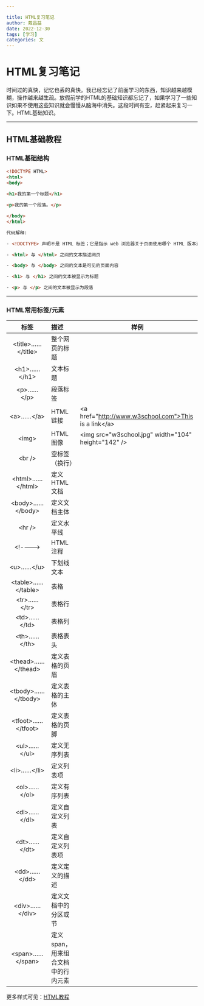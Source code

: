 ```yaml
---

title: HTML复习笔记
author: 戴昌益
date: 2022-12-30
tags: [学习]
categories: 文
---
```


# HTML复习笔记



时间过的真快，记忆也丢的真快。我已经忘记了前面学习的东西，知识越来越模糊，操作越来越生疏。放假前学的HTML的基础知识都忘记了，如果学习了一些知识如果不使用这些知识就会慢慢从脑海中消失。这段时间有空，赶紧起来复习一下。HTML基础知识。

---

## HTML基础教程

### HTML基础结构



```HTML
<!DOCTYPE HTML>
<html>
<body>
    
<h1>我的第一个标题</h1>

<p>我的第一个段落。</p>

</body>
</html>

代码解释:

- <!DOCTYPE> 声明不是 HTML 标签；它是指示 web 浏览器关于页面使用哪个 HTML 版本进行编写的指令。

- <html> 与 </html> 之间的文本描述网页

- <body> 与 </body> 之间的文本是可见的页面内容

- <h1> 与 </h1> 之间的文本被显示为标题

- <p> 与 </p> 之间的文本被显示为段落

```

---

### HTML常用标签/元素

|        标签         | 描述           | 样例  |
| :-----------------: | :------------- | -------------- |
| \<title>……\</title> | 整个网页的标题 |                                                           |
|    \<h1>……\</h1>    | 文本标题       ||
|     \<p>……\</p>     | 段落标签       ||
|    \<a>……\</a>    | HTML链接 |\<a href="http://www.w3school.com">This is a link\</a>|
|    \<img>    | HTML 图像 |\<img src="w3school.jpg" width="104" height="142" />|
|    \<br />    | 空标签（换行） ||
|    \<html>……\</html>    | 定义HTML文档 ||
|    \<body>……\</body>    | 定义文档主体 ||
|    \<hr />    | 定义水平线 ||
|    \<!---->    | HTML注释 ||
|    \<u>……\</u>    | 下划线文本     ||
|    \<table>……\</table>    | 表格 ||
|    \<tr>……\</tr>    | 表格行   ||
|    \<td>……\</td>    | 表格列      ||
|    \<th>……\</th>    | 表格表头   ||
|    \<thead>……\</thead>    | 定义表格的页眉 ||
|    \<tbody>……\</tbody>    | 定义表格的主体 ||
|    \<tfoot>……\</tfoot>    | 定义表格的页脚 ||
|    \<ul>……\</ul>    | 定义无序列表 ||
|    \<li>……\</li>    | 定义列表项 ||
|    \<ol>……\</ol>    | 定义有序列表 ||
|    \<dl>……\</dl>    | 定义自定义列表                      ||
|    \<dt>……\</dt>    | 定义自定义列表项                    ||
|    \<dd>……\</dd>    | 定义定义的描述 ||
|    \<div>……\</div>    | 定义文档中的分区或节 ||
|    \<span>……\</span>    | 定义 span，用来组合文档中的行内元素 ||

更多样式可见：[HTML教程](https://www.w3school.com.cn/html/index.asp)

